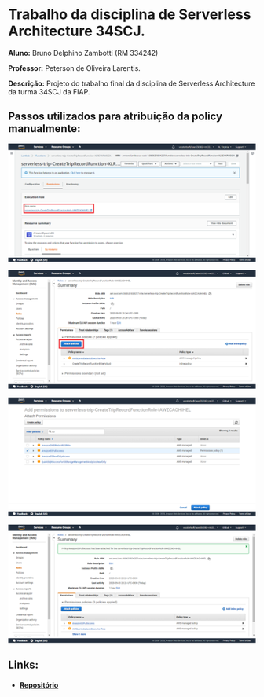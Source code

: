 # Trabalho da disciplina de Serverless Architecture 34SCJ.
**Aluno:** Bruno Delphino Zambotti (RM 334242)

**Professor:** Peterson de Oliveira Larentis.

**Descrição:** Projeto do trabalho final da disciplina de Serverless Architecture da turma 34SCJ da FIAP.

## Passos utilizados para atribuição da policy manualmente: 

![](images/adding-manual-permission-1.png)

![](images/adding-manual-permission-2.png)

![](images/adding-manual-permission-3.png)

![](images/adding-manual-permission-4.png)

## Links:

- #### [Repositório](https://github.com/bruno-zambotti/trabalho-serverless-architecture-34scj)